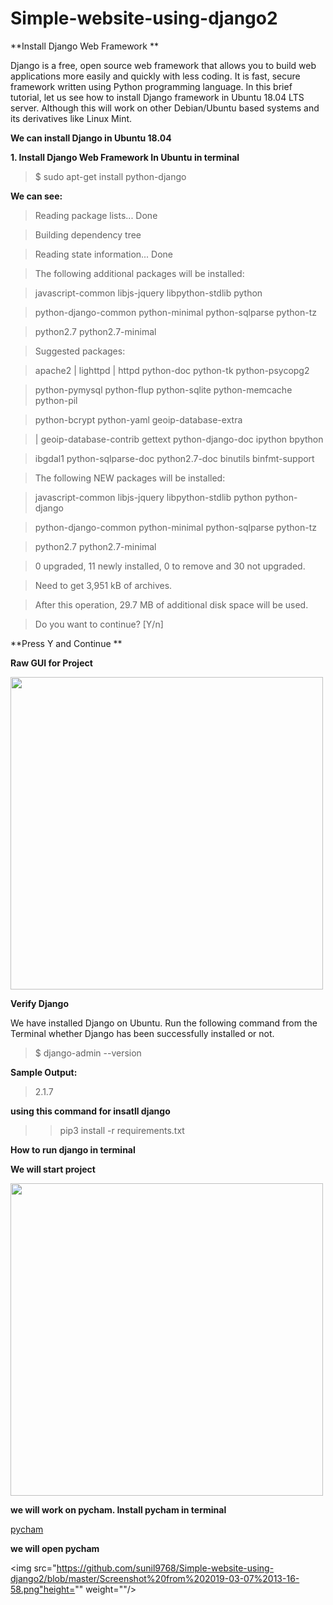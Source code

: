 # Simple-website-using-django2
 
**Install Django Web Framework **


 Django is a free, open source web framework that allows you to build web applications more easily and quickly with less coding. It is fast, secure framework written using Python programming language. In this brief tutorial, let us see how to install Django framework in Ubuntu 18.04 LTS server. Although this will work on other Debian/Ubuntu based systems and its derivatives like Linux Mint.
 
 
 **We can install Django in Ubuntu 18.04**
 
 **1. Install Django Web Framework In Ubuntu in terminal**
   >$ sudo apt-get install python-django
   
   
   
   
   
   
   
   
   
   **We can see:**
   >Reading package lists... Done
   
   
   >Building dependency tree
   
   
   >Reading state information... Done
   
   
   >The following additional packages will be installed:
   
   
   >javascript-common libjs-jquery libpython-stdlib python
   
   
   >python-django-common python-minimal python-sqlparse python-tz
   
   
   
   >python2.7 python2.7-minimal
   
   
   
   >Suggested packages:
   
   
   >apache2 | lighttpd | httpd python-doc python-tk python-psycopg2
   
   
   >python-pymysql python-flup python-sqlite python-memcache python-pil
   
   
   
   >python-bcrypt python-yaml geoip-database-extra
   
   
   >| geoip-database-contrib gettext python-django-doc ipython bpython
   
   
   
   >ibgdal1 python-sqlparse-doc python2.7-doc binutils binfmt-support
   
   
   
   >The following NEW packages will be installed:
   
   
   >javascript-common libjs-jquery libpython-stdlib python python-django
   
   
   
   
   >python-django-common python-minimal python-sqlparse python-tz
   
   
   
   >python2.7 python2.7-minimal
   
   
   >0 upgraded, 11 newly installed, 0 to remove and 30 not upgraded.
   
   
   
   >Need to get 3,951 kB of archives.
   
   
   >After this operation, 29.7 MB of additional disk space will be used.
   
   
   >Do you want to continue? [Y/n]
   
   
   **Press Y and Continue **
 
 
   **Raw GUI for Project**
   
   
   <img src="https://camo.githubusercontent.com/5eee544fbee13e4deee7ed0f8df9d1fe0328a0df/68747470733a2f2f64726976652e676f6f676c652e636f6d2f75633f69643d3170726b6266563861324c446e487164594679447337376d7036684e5973487336" height="500" weight="500"/>
   
   
   
   **Verify Django**
   
   
  We have installed Django on Ubuntu. Run the following command from the Terminal whether Django has been successfully installed or not.
  
  
  >$ django-admin --version
  
  
  
  **Sample Output:**
  
  >2.1.7
  
  
  
  **using this command  for insatll django**
  
  
  
  
  >> pip3 install -r requirements.txt
  
  
  **How to run django in terminal**
  
  **We will start project**
  
  
  
  <img src="https://github.com/sunil9768/Simple-website-using-django2/blob/master/Screenshot%20from%202019-03-07%2013-11-28.png" height=500 weight=500 />
  
  
  **we will work on pycham. Install pycham in terminal**
  
  
  
  
  [pycham](https://itsfoss.com/install-pycharm-ubuntu/)
  
  
  
  **we will open pycham**
  
  <img src="https://github.com/sunil9768/Simple-website-using-django2/blob/master/Screenshot%20from%202019-03-07%2013-16-58.png"height="" weight=""/>
